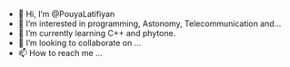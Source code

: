 - 👋 Hi, I’m @PouyaLatifiyan
- 👀 I’m interested in programming, Astonomy, Telecommunication and...
- 🌱 I’m currently learning C++ and phytone.
- 💞️ I’m looking to collaborate on ...
- 📫 How to reach me ...

<!---
PouyaLatifiyan/PouyaLatifiyan is a ✨ special ✨ repository because its `README.md` (this file) appears on your GitHub profile.
You can click the Preview link to take a look at your changes.
--->

